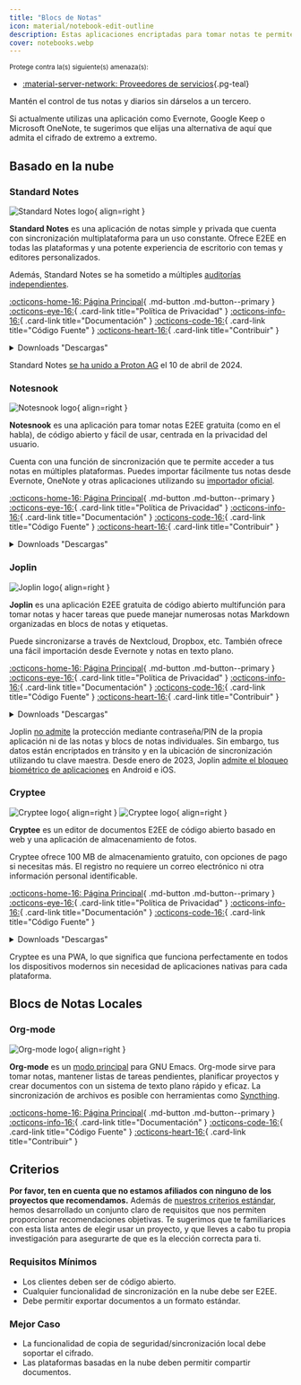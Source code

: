 ```yaml
---
title: "Blocs de Notas"
icon: material/notebook-edit-outline
description: Estas aplicaciones encriptadas para tomar notas te permiten hacer un seguimiento de tus apuntes sin cedérselos a terceros.
cover: notebooks.webp
---
```


<small>Protege contra la(s) siguiente(s) amenaza(s):</small>

- [:material-server-network: Proveedores de servicios](basics/common-threats.md#privacy-from-service-providers ""){.pg-teal}

Mantén el control de tus notas y diarios sin dárselos a un tercero.

Si actualmente utilizas una aplicación como Evernote, Google Keep o Microsoft OneNote, te sugerimos que elijas una alternativa de aquí que admita el cifrado de extremo a extremo.

## Basado en la nube

### Standard Notes

<div class="admonition recommendation" markdown>

![Standard Notes logo](assets/img/notebooks/standard-notes.svg){ align=right }

**Standard Notes** es una aplicación de notas simple y privada que cuenta con sincronización multiplataforma para un uso constante. Ofrece E2EE en todas las plataformas y una potente experiencia de escritorio con temas y editores personalizados.

Además, Standard Notes se ha sometido a múltiples [auditorías independientes](https://standardnotes.com/help/2/has-standard-notes-completed-a-third-party-security-audit).

[:octicons-home-16: Página Principal](https://standardnotes.com){ .md-button .md-button--primary }
[:octicons-eye-16:](https://standardnotes.com/privacy){ .card-link title="Política de Privacidad" }
[:octicons-info-16:](https://standardnotes.com/help){ .card-link title="Documentación" }
[:octicons-code-16:](https://github.com/standardnotes){ .card-link title="Código Fuente" }
[:octicons-heart-16:](https://standardnotes.com/donate){ .card-link title="Contribuir" }

<details class="downloads" markdown>
<summary>Downloads "Descargas"</summary>

- [:simple-googleplay: Google Play](https://play.google.com/store/apps/details?id=com.standardnotes)
- [:simple-appstore: App Store](https://apps.apple.com/app/id1285392450)
- [:simple-github: GitHub](https://github.com/standardnotes/app/releases)
- [:fontawesome-brands-windows: Windows](https://standardnotes.com)
- [:simple-apple: macOS](https://standardnotes.com)
- [:simple-linux: Linux](https://standardnotes.com)
- [:octicons-browser-16: Web](https://app.standardnotes.com)

</details>

</div>

Standard Notes [se ha unido a Proton AG](https://standardnotes.com/blog/joining-forces-with-proton) el 10 de abril de 2024.

### Notesnook

<div class="admonition recommendation" markdown>

![Notesnook logo](assets/img/notebooks/notesnook.svg){ align=right }

**Notesnook** es una aplicación para tomar notas E2EE gratuita (como en el habla), de código abierto y fácil de usar, centrada en la privacidad del usuario.

Cuenta con una función de sincronización que te permite acceder a tus notas en múltiples plataformas. Puedes importar fácilmente tus notas desde Evernote, OneNote y otras aplicaciones utilizando su [importador oficial](https://importer.notesnook.com).

[:octicons-home-16: Página Principal](https://notesnook.com){ .md-button .md-button--primary }
[:octicons-eye-16:](https://notesnook.com/privacy){ .card-link title="Política de Privacidad" }
[:octicons-info-16:](https://help.notesnook.com){ .card-link title="Documentación" }
[:octicons-code-16:](https://github.com/streetwriters/notesnook){ .card-link title="Código Fuente" }
[:octicons-heart-16:](https://opencollective.com/notesnook){ .card-link title="Contribuir" }

<details class="downloads" markdown>
<summary>Downloads "Descargas"</summary>

- [:simple-googleplay: Google Play](https://play.google.com/store/apps/details?id=com.streetwriters.notesnook)
- [:simple-appstore: App Store](https://apps.apple.com/app/id1544027013)
- [:simple-github: GitHub](https://github.com/streetwriters/notesnook/releases)
- [:fontawesome-brands-windows: Windows](https://notesnook.com/downloads)
- [:simple-apple: macOS](https://notesnook.com/downloads)
- [:simple-linux: Linux](https://notesnook.com/downloads)
- [:simple-flathub: Flathub](https://flathub.org/apps/com.notesnook.Notesnook)
- [:simple-firefoxbrowser: Firefox](https://notesnook.com/notesnook-web-clipper)
- [:simple-googlechrome: Chrome](https://chrome.google.com/webstore/detail/kljhpemdlcnjohmfmkogahelkcidieaj)
- [:octicons-browser-16: Web](https://app.notesnook.com)

</details>

</div>

### Joplin

<div class="admonition recommendation" markdown>

![Joplin logo](assets/img/notebooks/joplin.svg){ align=right }

**Joplin** es una aplicación E2EE gratuita de código abierto multifunción para tomar notas y hacer tareas que puede manejar numerosas notas Markdown organizadas en blocs de notas y etiquetas.

Puede sincronizarse a través de Nextcloud, Dropbox, etc. También ofrece una fácil importación desde Evernote y notas en texto plano.

[:octicons-home-16: Página Principal](https://joplinapp.org){ .md-button .md-button--primary }
[:octicons-eye-16:](https://joplinapp.org/privacy){ .card-link title="Política de Privacidad" }
[:octicons-info-16:](https://joplinapp.org/help){ .card-link title="Documentación" }
[:octicons-code-16:](https://github.com/laurent22/joplin){ .card-link title="Código Fuente" }
[:octicons-heart-16:](https://joplinapp.org/donate){ .card-link title="Contribuir" }

<details class="downloads" markdown>
<summary>Downloads "Descargas"</summary>

- [:simple-googleplay: Google Play](https://play.google.com/store/apps/details?id=net.cozic.joplin)
- [:simple-appstore: App Store](https://apps.apple.com/app/id1315599797)
- [:simple-github: GitHub](https://github.com/laurent22/joplin-android/releases)
- [:fontawesome-brands-windows: Windows](https://joplinapp.org/#desktop-applications)
- [:simple-apple: macOS](https://joplinapp.org/#desktop-applications)
- [:simple-linux: Linux](https://joplinapp.org/#desktop-applications)
- [:simple-firefoxbrowser: Firefox](https://addons.mozilla.org/firefox/addon/joplin-web-clipper)
- [:simple-googlechrome: Chrome](https://chrome.google.com/webstore/detail/alofnhikmmkdbbbgpnglcpdollgjjfek)

</details>

</div>

Joplin [no admite](https://github.com/laurent22/joplin/issues/289) la protección mediante contraseña/PIN de la propia aplicación ni de las notas y blocs de notas individuales. Sin embargo, tus datos están encriptados en tránsito y en la ubicación de sincronización utilizando tu clave maestra. Desde enero de 2023, Joplin [admite el bloqueo biométrico de aplicaciones](https://github.com/laurent22/joplin/commit/f10d9f75b055d84416053fab7e35438f598753e9) en Android e iOS.

### Cryptee

<div class="admonition recommendation" markdown>

![Cryptee logo](./assets/img/notebooks/cryptee.svg#only-light){ align=right }
![Cryptee logo](./assets/img/notebooks/cryptee-dark.svg#only-dark){ align=right }

**Cryptee** es un editor de documentos E2EE de código abierto basado en web y una aplicación de almacenamiento de fotos.

Cryptee ofrece 100 MB de almacenamiento gratuito, con opciones de pago si necesitas más. El registro no requiere un correo electrónico ni otra información personal identificable.

[:octicons-home-16: Página Principal](https://crypt.ee){ .md-button .md-button--primary }
[:octicons-eye-16:](https://crypt.ee/privacy){ .card-link title="Política de Privacidad" }
[:octicons-info-16:](https://crypt.ee/help){ .card-link title="Documentación" }
[:octicons-code-16:](https://github.com/cryptee){ .card-link title="Código Fuente" }

<details class="downloads" markdown>
<summary>Downloads "Descargas"</summary>

- [:octicons-browser-16: Web](https://crypt.ee/download)

</details>

</div>

Cryptee es una PWA, lo que significa que funciona perfectamente en todos los dispositivos modernos sin necesidad de aplicaciones nativas para cada plataforma.

## Blocs de Notas Locales

### Org-mode

<div class="admonition recommendation" markdown>

![Org-mode logo](assets/img/notebooks/org-mode.svg){ align=right }

**Org-mode** es un [modo principal](https://gnu.org/software/emacs/manual/html_node/elisp/Major-Modes.html) para GNU Emacs. Org-mode sirve para tomar notas, mantener listas de tareas pendientes, planificar proyectos y crear documentos con un sistema de texto plano rápido y eficaz. La sincronización de archivos es posible con herramientas como [Syncthing](file-sharing.md#syncthing-p2p).

[:octicons-home-16: Página Principal](https://orgmode.org){ .md-button .md-button--primary }
[:octicons-info-16:](https://orgmode.org/manuals.html){ .card-link title="Documentación" }
[:octicons-code-16:](https://git.savannah.gnu.org/cgit/emacs/org-mode.git){ .card-link title="Código Fuente" }
[:octicons-heart-16:](https://liberapay.com/bzg){ .card-link title="Contribuir" }

</details>

</div>

## Criterios

**Por favor, ten en cuenta que no estamos afiliados con ninguno de los proyectos que recomendamos.** Además de [nuestros criterios estándar](about/criteria.md), hemos desarrollado un conjunto claro de requisitos que nos permiten proporcionar recomendaciones objetivas. Te sugerimos que te familiarices con esta lista antes de elegir usar un proyecto, y que lleves a cabo tu propia investigación para asegurarte de que es la elección correcta para ti.

### Requisitos Mínimos

- Los clientes deben ser de código abierto.
- Cualquier funcionalidad de sincronización en la nube debe ser E2EE.
- Debe permitir exportar documentos a un formato estándar.

### Mejor Caso

- La funcionalidad de copia de seguridad/sincronización local debe soportar el cifrado.
- Las plataformas basadas en la nube deben permitir compartir documentos.

